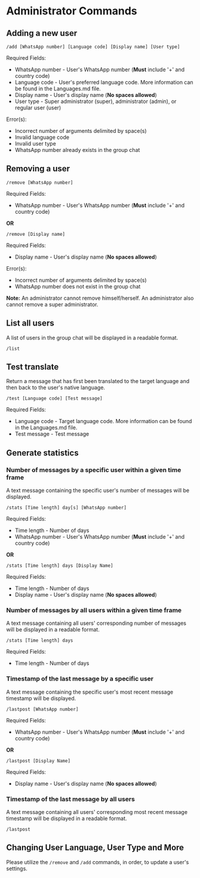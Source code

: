 # Administrator Commands

## Adding a new user

```
/add [WhatsApp number] [Language code] [Display name] [User type]
```

Required Fields:

- WhatsApp number - User's WhatsApp number (__Must__ include '+' and country code)
- Language code - User's preferred language code. More information can be found in the Languages.md file.
- Display name - User's display name (__No spaces allowed__)
- User type - Super administrator (super), administrator (admin), or regular user (user)

Error(s):

- Incorrect number of arguments delimited by space(s)
- Invalid language code
- Invalid user type
- WhatsApp number already exists in the group chat


## Removing a user

```
/remove [WhatsApp number]
```

Required Fields:

- WhatsApp number - User's WhatsApp number (__Must__ include '+' and country code)

**OR**

```
/remove [Display name]
```

Required Fields:

- Display name - User's display name (__No spaces allowed__)

Error(s):

- Incorrect number of arguments delimited by space(s)
- WhatsApp number does not exist in the group chat

**Note:** An administrator cannot remove himself/herself. An administrator also cannot remove a super administrator.

## List all users

A list of users in the group chat will be displayed in a readable format.

```
/list
```

## Test translate

Return a message that has first been translated to the target language and then back to the user's native language.

```
/test [Language code] [Test message]
```

Required Fields:

- Language code - Target language code. More information can be found in the Languages.md file.
- Test message - Test message

## Generate statistics

### Number of messages by a specific user within a given time frame

A text message containing the specific user's number of messages will be displayed.

```
/stats [Time length] day[s] [WhatsApp number]
```

Required Fields:

- Time length - Number of days
- WhatsApp number - User's WhatsApp number (**Must** include '+' and country code)

**OR**

```
/stats [Time length] days [Display Name]
```

Required Fields:

- Time length - Number of days
- Display name - User's display name (**No spaces allowed**)

### Number of messages by all users within a given time frame

A text message containing all users' corresponding number of messages will be displayed in a readable format.

```
/stats [Time length] days
```

Required Fields:

- Time length - Number of days

### Timestamp of the last message by a specific user

A text message containing the specific user's most recent message timestamp will be displayed.

```
/lastpost [WhatsApp number]
```

Required Fields:

- WhatsApp number - User's WhatsApp number (**Must** include '+' and country code)

**OR**

```
/lastpost [Display Name]
```

Required Fields:

- Display name - User's display name (**No spaces allowed**)

### Timestamp of the last message by all users

A text message containing all users' corresponding most recent message timestamp will be displayed in a readable format.

```
/lastpost
```

## Changing User Language, User Type and More

Please utilize the `/remove` and `/add` commands, in order, to update a user's settings. 
